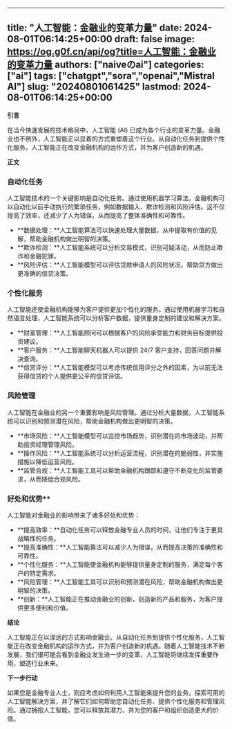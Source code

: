 
---
title: "人工智能：金融业的变革力量"
date: 2024-08-01T06:14:25+00:00
draft: false
image: https://og.g0f.cn/api/og?title=人工智能：金融业的变革力量
authors: ["naiveのai"]
categories: ["ai"]
tags: ["chatgpt","sora","openai","Mistral AI"]
slug: "20240801061425"
lastmod: 2024-08-01T06:14:25+00:00
---
**引言**

在当今快速发展的技术格局中，人工智能 (AI) 已成为各个行业的变革力量。金融业也不例外，人工智能正以显着的方式重塑着这个行业。从自动化任务到提供个性化服务，人工智能正在改变金融机构的运作方式，并为客户创造新的机遇。

**正文**

### 自动化任务

人工智能技术的一个关键影响是自动化任务。通过使用机器学习算法，金融机构可以自动化以前手动执行的繁琐任务，例如数据输入、欺诈检测和风险评估。这不仅提高了效率，还减少了人为错误，从而提高了整体准确性和可靠性。

- **数据处理：**人工智能算法可以快速处理大量数据，从中提取有价值的见解，帮助金融机构做出明智的决策。
- **欺诈检测：**人工智能系统可以分析交易模式，识别可疑活动，从而防止欺诈和金融犯罪。
- **风险评估：**人工智能模型可以评估贷款申请人的风险状况，帮助贷方做出更准确的信贷决策。

### 个性化服务

人工智能还使金融机构能够为客户提供更加个性化的服务。通过使用机器学习和自然语言处理，人工智能系统可以分析客户数据，提供量身定制的建议和解决方案。

- **财富管理：**人工智能顾问可以根据客户的风险承受能力和财务目标提供投资建议。
- **客户服务：**人工智能聊天机器人可以提供 24/7 客户支持，回答问题并解决查询。
- **信贷评分：**人工智能模型可以考虑传统信用评分之外的因素，为以前无法获得信贷的个人提供更公平的信贷评估。

### 风险管理

人工智能在金融业的另一个重要影响是风险管理。通过分析大量数据，人工智能系统可以识别和预测潜在风险，帮助金融机构做出更明智的决策。

- **市场风险：**人工智能模型可以监控市场趋势，识别潜在的市场波动，并帮助投资经理管理风险。
- **操作风险：**人工智能系统可以分析运营流程，识别潜在的脆弱性，并实施措施以降低运营风险。
- **监管合规：**人工智能工具可以帮助金融机构跟踪和遵守不断变化的监管要求，从而降低合规风险。

### 好处和优势**

人工智能对金融业的影响带来了诸多好处和优势：

- **提高效率：**自动化任务可以释放金融专业人员的时间，让他们专注于更具战略性的任务。
- **提高准确性：**人工智能算法可以减少人为错误，从而提高决策的准确性和可靠性。
- **个性化服务：**人工智能使金融机构能够提供量身定制的服务，满足每个客户的特定需求。
- **风险管理：**人工智能工具可以识别和预测潜在风险，帮助金融机构做出更明智的决策。
- **创新：**人工智能正在推动金融业的创新，创造新的产品和服务，为客户提供更多便利和价值。

**结论**

人工智能正在以深远的方式影响金融业。从自动化任务到提供个性化服务，人工智能正在改变金融机构的运作方式，并为客户创造新的机遇。随着人工智能技术不断发展，我们很可能会看到金融业发生进一步的变革，人工智能将继续发挥重要作用，塑造行业未来。

**下一步行动**

如果您是金融专业人士，则应考虑如何利用人工智能来提升您的业务。探索可用的人工智能解决方案，并了解它们如何帮助您自动化任务、提供个性化服务和管理风险。通过拥抱人工智能，您可以释放其潜力，并为您的客户和组织创造更大的价值。